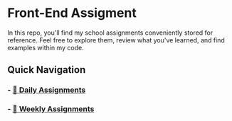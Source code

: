 # Front-End Assigment

In this repo, you'll find my school assignments conveniently stored for reference. Feel free to explore them, review what you've learned, and find examples within my code.

## Quick Navigation
### - [📂 Daily Assignments](daily/)
### - [📂 Weekly Assignments](weekly/)

